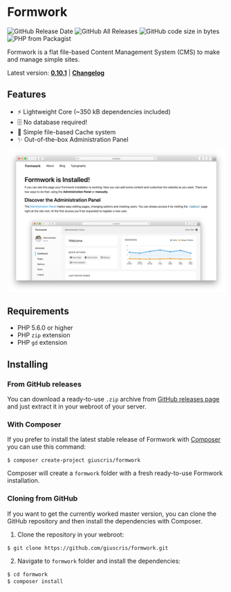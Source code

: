 # Formwork

![GitHub Release Date](https://img.shields.io/github/release-date/giuscris/formwork.svg)
![GitHub All Releases](https://img.shields.io/github/downloads/giuscris/formwork/total.svg)
![GitHub code size in bytes](https://img.shields.io/github/languages/code-size/giuscris/formwork.svg)
![PHP from Packagist](https://img.shields.io/packagist/php-v/giuscris/formwork.svg)

Formwork is a flat file-based Content Management System (CMS) to make and manage simple sites.

Latest version: [**0.10.1**](https://github.com/giuscris/formwork/releases/tag/0.10.1) | [**Changelog**](CHANGELOG.md)

## Features
 * ⚡️ Lightweight Core (~350 kB dependencies included)
 * 🗄 No database required!
 * 📑 Simple file-based Cache system
 * ✨ Out-of-the-box Administration Panel

![](assets/images/formwork.png)

## Requirements
 * PHP 5.6.0 or higher
 * PHP `zip` extension
 * PHP `gd` extension

## Installing

### From GitHub releases
You can download a ready-to-use `.zip` archive from [GitHub releases page](https://github.com/giuscris/formwork/releases) and just extract it in your webroot of your server.

### With Composer
If you prefer to install the latest stable release of Formwork with [Composer](https://getcomposer.org/) you can use this command:

```
$ composer create-project giuscris/formwork
```

Composer will create a `formwork` folder with a fresh ready-to-use Formwork installation.

### Cloning from GitHub
If you want to get the currently worked master version, you can clone the GitHub repository and then install the dependencies with Composer.

1. Clone the repository in your webroot:

```
$ git clone https://github.com/giuscris/formwork.git
```

2. Navigate to `formwork` folder and install the dependencies:

```
$ cd formwork
$ composer install
```
